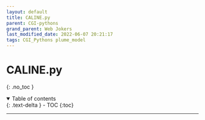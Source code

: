 ```yaml
---
layout: default
title: CALINE.py 
parent: CGI-pythons
grand_parent: Web Jokers
last_modified_date: 2022-06-07 20:21:17
tags: CGI_Pythons plume_model
---
```

# CALINE.py 
{: .no_toc }

<details open markdown="block">
  <summary>
    Table of contents
  </summary>
  {: .text-delta }
- TOC
{:toc}
</details>

---
